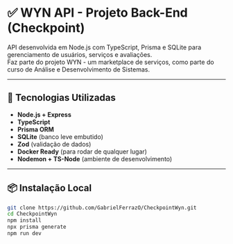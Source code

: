 # ✅ WYN API - Projeto Back-End (Checkpoint)

API desenvolvida em Node.js com TypeScript, Prisma e SQLite para gerenciamento de usuários, serviços e avaliações.  
Faz parte do projeto WYN - um marketplace de serviços, como parte do curso de Análise e Desenvolvimento de Sistemas.

---

## 🚀 Tecnologias Utilizadas

- **Node.js + Express**
- **TypeScript**
- **Prisma ORM**
- **SQLite** (banco leve embutido)
- **Zod** (validação de dados)
- **Docker Ready** (para rodar de qualquer lugar)
- **Nodemon + TS-Node** (ambiente de desenvolvimento)

---

## 📦 Instalação Local

```bash
git clone https://github.com/GabrielFerrazO/CheckpointWyn.git
cd CheckpointWyn
npm install
npx prisma generate
npm run dev
